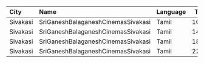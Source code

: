 | City     | Name                               | Language |  Time | Type     | Price | Capacity | Booked |
| :------- | :--------------------------------- | :------- | ----: | :------- | ----: | -------: | -----: |
| Sivakasi | SriGaneshBalaganeshCinemasSivakasi | Tamil    | 10:15 | Platinum |  100₹ |      283 |    141 |
| Sivakasi | SriGaneshBalaganeshCinemasSivakasi | Tamil    | 14:15 | Platinum |  100₹ |      283 |    141 |
| Sivakasi | SriGaneshBalaganeshCinemasSivakasi | Tamil    | 18:15 | Platinum |  100₹ |      283 |    141 |
| Sivakasi | SriGaneshBalaganeshCinemasSivakasi | Tamil    | 22:15 | Platinum |  100₹ |      283 |    141 |